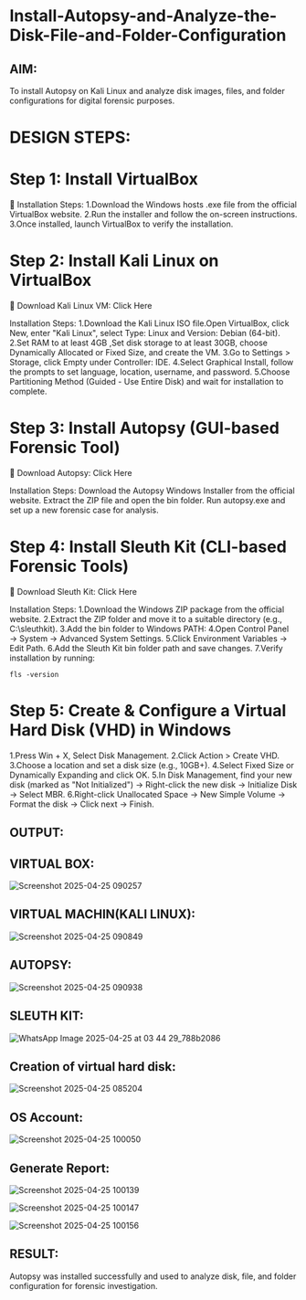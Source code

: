 # Install-Autopsy-and-Analyze-the-Disk-File-and-Folder-Configuration
## AIM:
To install Autopsy on Kali Linux and analyze disk images, files, and folder configurations for digital forensic purposes.

# DESIGN STEPS:
# Step 1: Install VirtualBox
🔗
Installation Steps:
1.Download the Windows hosts .exe file from the official VirtualBox website.
2.Run the installer and follow the on-screen instructions.
3.Once installed, launch VirtualBox to verify the installation.

# Step 2: Install Kali Linux on VirtualBox
🔗 Download Kali Linux VM: Click Here

Installation Steps:
1.Download the Kali Linux ISO file.Open VirtualBox, click New, enter "Kali Linux", select Type: Linux and Version: Debian (64-bit).
2.Set RAM to at least 4GB ,Set disk storage to at least 30GB, choose Dynamically Allocated or Fixed Size, and create the VM.
3.Go to Settings > Storage, click Empty under Controller: IDE.
4.Select Graphical Install, follow the prompts to set language, location, username, and password.
5.Choose Partitioning Method (Guided - Use Entire Disk) and wait for installation to complete.

# Step 3: Install Autopsy (GUI-based Forensic Tool)
🔗 Download Autopsy: Click Here

Installation Steps:
Download the Autopsy Windows Installer from the official website.
Extract the ZIP file and open the bin folder.
Run autopsy.exe and set up a new forensic case for analysis.

# Step 4: Install Sleuth Kit (CLI-based Forensic Tools)
🔗 Download Sleuth Kit: Click Here

Installation Steps:
1.Download the Windows ZIP package from the official website.
2.Extract the ZIP folder and move it to a suitable directory (e.g., C:\sleuthkit).
3.Add the bin folder to Windows PATH:
4.Open Control Panel → System → Advanced System Settings.
5.Click Environment Variables → Edit Path.
6.Add the Sleuth Kit bin folder path and save changes.
7.Verify installation by running:
```
fls -version
```
# Step 5: Create & Configure a Virtual Hard Disk (VHD) in Windows
1.Press Win + X, Select Disk Management.
2.Click Action > Create VHD.
3.Choose a location and set a disk size (e.g., 10GB+).
4.Select Fixed Size or Dynamically Expanding and click OK.
5.In Disk Management, find your new disk (marked as "Not Initialized") -> Right-click the new disk → Initialize Disk → Select MBR.
6.Right-click Unallocated Space → New Simple Volume → Format the disk -> Click next → Finish.

## OUTPUT:
## VIRTUAL BOX:

![Screenshot 2025-04-25 090257](https://github.com/user-attachments/assets/d991fb24-c8d9-4ae7-ab53-0461ff515377)

## VIRTUAL MACHIN(KALI LINUX):

![Screenshot 2025-04-25 090849](https://github.com/user-attachments/assets/b6783b5a-110d-4295-9947-a88b98e53332)

## AUTOPSY:

![Screenshot 2025-04-25 090938](https://github.com/user-attachments/assets/d2be5693-ff2b-4c52-8c35-382ccae92138)

## SLEUTH KIT:

![WhatsApp Image 2025-04-25 at 03 44 29_788b2086](https://github.com/user-attachments/assets/3b1a068c-aa6b-41a8-9d1f-766e135da179)

## Creation of virtual hard disk:

![Screenshot 2025-04-25 085204](https://github.com/user-attachments/assets/5227bc71-083b-47fc-9cb3-ad201505759c)

## OS Account:
![Screenshot 2025-04-25 100050](https://github.com/user-attachments/assets/559c5cdb-de9c-4d6f-bb71-8b4db4026e12)

## Generate Report:
![Screenshot 2025-04-25 100139](https://github.com/user-attachments/assets/0fc02744-7cba-4f4c-bcda-28fe4c9d2c86)

![Screenshot 2025-04-25 100147](https://github.com/user-attachments/assets/fcc3d2bd-368a-41f6-af81-dced31871585)

![Screenshot 2025-04-25 100156](https://github.com/user-attachments/assets/96177be8-ba76-4a29-8fbc-354d37549b74)

## RESULT:
Autopsy was installed successfully and used to analyze disk, file, and folder configuration for forensic investigation.
